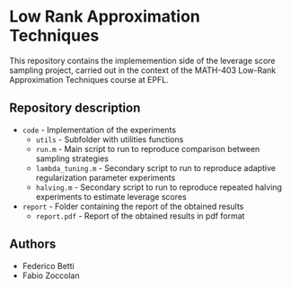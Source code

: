 # Low Rank Approximation Techniques
This repository contains the implememention side of the leverage score sampling project, carried out in the context of the MATH-403 Low-Rank Approximation Techniques course at EPFL.

## Repository description
- `code` - Implementation of the experiments
  - `utils` - Subfolder with utilities functions
  - `run.m` - Main script to run to reproduce comparison between sampling strategies
  - `lambda_tuning.m` - Secondary script to run to reproduce adaptive regularization parameter experiments
  - `halving.m` - Secondary script to run to reproduce repeated halving experiments to estimate leverage scores
- `report` - Folder containing the report of the obtained results
  - `report.pdf` - Report of the obtained results in pdf format
  
## Authors
- Federico Betti
- Fabio Zoccolan
